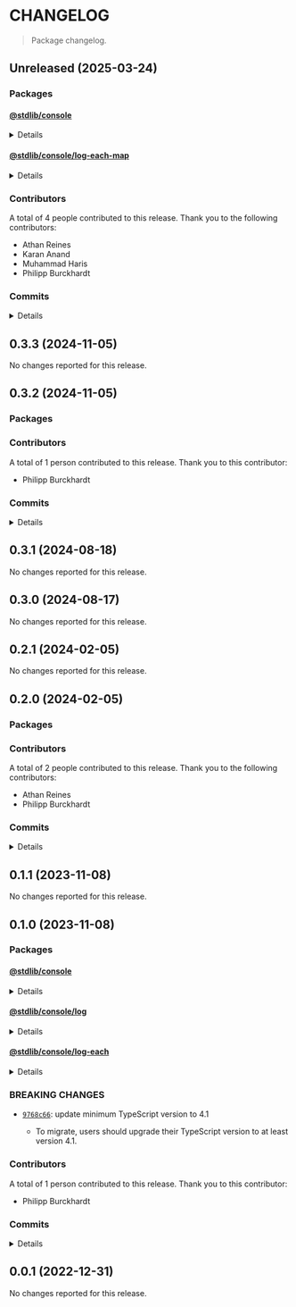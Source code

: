 # CHANGELOG

> Package changelog.

<section class="release" id="unreleased">

## Unreleased (2025-03-24)

<section class="packages">

### Packages

<section class="package" id="console-unreleased">

#### [@stdlib/console](https://github.com/stdlib-js/stdlib/tree/develop/lib/node_modules/%40stdlib/console)

<details>

<section class="features">

##### Features

-   [`109d9bd`](https://github.com/stdlib-js/stdlib/commit/109d9bd9116f45b9224f1ea2de412b325993a410) - update namespace TypeScript declarations [(#6137)](https://github.com/stdlib-js/stdlib/pull/6137)
-   [`66b8906`](https://github.com/stdlib-js/stdlib/commit/66b8906a2fbbc539627f4b5f0dc6f44a578ae18c) - add `logEachMap` to namespace

</section>

<!-- /.features -->

</details>

</section>

<!-- /.package -->

<section class="package" id="console-log-each-map-unreleased">

#### [@stdlib/console/log-each-map](https://github.com/stdlib-js/stdlib/tree/develop/lib/node_modules/%40stdlib/console/log-each-map)

<details>

<section class="features">

##### Features

-   [`6a55c22`](https://github.com/stdlib-js/stdlib/commit/6a55c2206fd69c89ddad9e5c2597209a0f0b9aa4) - add `console/log-each-map` [(#5357)](https://github.com/stdlib-js/stdlib/pull/5357)

</section>

<!-- /.features -->

</details>

</section>

<!-- /.package -->

</section>

<!-- /.packages -->

<section class="contributors">

### Contributors

A total of 4 people contributed to this release. Thank you to the following contributors:

-   Athan Reines
-   Karan Anand
-   Muhammad Haris
-   Philipp Burckhardt

</section>

<!-- /.contributors -->

<section class="commits">

### Commits

<details>

-   [`cc611d0`](https://github.com/stdlib-js/stdlib/commit/cc611d0cebdbe7cb96e9ac96d83b692ab34e9e3b) - **docs:** add examples for `string` and `float` formatting [(#6325)](https://github.com/stdlib-js/stdlib/pull/6325) _(by Karan Anand)_
-   [`8f25519`](https://github.com/stdlib-js/stdlib/commit/8f25519f78414d246868c028add1c4a28b41c2fa) - **docs:** add examples for `string` and `float` formatting [(#6277)](https://github.com/stdlib-js/stdlib/pull/6277) _(by Karan Anand, Athan Reines)_
-   [`109d9bd`](https://github.com/stdlib-js/stdlib/commit/109d9bd9116f45b9224f1ea2de412b325993a410) - **feat:** update namespace TypeScript declarations [(#6137)](https://github.com/stdlib-js/stdlib/pull/6137) _(by stdlib-bot)_
-   [`b6ae0c9`](https://github.com/stdlib-js/stdlib/commit/b6ae0c97e3badc205cd9e6a81ff7c9d1838851c5) - **docs:** update namespace table of contents [(#6139)](https://github.com/stdlib-js/stdlib/pull/6139) _(by stdlib-bot)_
-   [`f6cac9e`](https://github.com/stdlib-js/stdlib/commit/f6cac9ebf806ab79e2f3fec2b5825e8c71516fba) - **docs:** update namespace TypeScript declarations [(#6106)](https://github.com/stdlib-js/stdlib/pull/6106) _(by stdlib-bot)_
-   [`66b8906`](https://github.com/stdlib-js/stdlib/commit/66b8906a2fbbc539627f4b5f0dc6f44a578ae18c) - **feat:** add `logEachMap` to namespace _(by Athan Reines)_
-   [`6a55c22`](https://github.com/stdlib-js/stdlib/commit/6a55c2206fd69c89ddad9e5c2597209a0f0b9aa4) - **feat:** add `console/log-each-map` [(#5357)](https://github.com/stdlib-js/stdlib/pull/5357) _(by Muhammad Haris, Athan Reines)_
-   [`6c5c97a`](https://github.com/stdlib-js/stdlib/commit/6c5c97aeeb91faea480f67bb999b4e2c6f705cfa) - **docs:** fix example _(by Athan Reines)_
-   [`459b0f3`](https://github.com/stdlib-js/stdlib/commit/459b0f3d8ba0d486fe172b50a189d6aa0b1ac714) - **test:** add test and document that arguments are optional _(by Athan Reines)_
-   [`b6a2b0b`](https://github.com/stdlib-js/stdlib/commit/b6a2b0b27dc8cc1e9fc02d9679a3ce468cf49b9d) - **docs:** update namespace table of contents [(#3192)](https://github.com/stdlib-js/stdlib/pull/3192) _(by stdlib-bot, Philipp Burckhardt)_

</details>

</section>

<!-- /.commits -->

</section>

<!-- /.release -->

<section class="release" id="v0.3.3">

## 0.3.3 (2024-11-05)

No changes reported for this release.

</section>

<!-- /.release -->

<section class="release" id="v0.3.2">

## 0.3.2 (2024-11-05)

<section class="packages">

### Packages

</section>

<!-- /.packages -->

<section class="contributors">

### Contributors

A total of 1 person contributed to this release. Thank you to this contributor:

-   Philipp Burckhardt

</section>

<!-- /.contributors -->

<section class="commits">

### Commits

<details>

-   [`bea073a`](https://github.com/stdlib-js/stdlib/commit/bea073a08f993743ead6fdc8fc331f39bb942106) - **chore:** fix docs and add keywords _(by Philipp Burckhardt)_

</details>

</section>

<!-- /.commits -->

</section>

<!-- /.release -->

<section class="release" id="v0.3.1">

## 0.3.1 (2024-08-18)

No changes reported for this release.

</section>

<!-- /.release -->

<section class="release" id="v0.3.0">

## 0.3.0 (2024-08-17)

No changes reported for this release.

</section>

<!-- /.release -->

<section class="release" id="v0.2.1">

## 0.2.1 (2024-02-05)

No changes reported for this release.

</section>

<!-- /.release -->

<section class="release" id="v0.2.0">

## 0.2.0 (2024-02-05)

<section class="packages">

### Packages

</section>

<!-- /.packages -->

<section class="contributors">

### Contributors

A total of 2 people contributed to this release. Thank you to the following contributors:

-   Athan Reines
-   Philipp Burckhardt

</section>

<!-- /.contributors -->

<section class="commits">

### Commits

<details>

-   [`0b9ea2a`](https://github.com/stdlib-js/stdlib/commit/0b9ea2a4af4f83f6f589eb795903e9ce09992f48) - **refactor:** update accessor resolution to use dedicated package _(by Athan Reines)_
-   [`dea49e0`](https://github.com/stdlib-js/stdlib/commit/dea49e03ab5571233e3da26835a6a6d3256d5737) - **docs:** use single quotes in require calls instead of backticks _(by Philipp Burckhardt)_
-   [`9502ed2`](https://github.com/stdlib-js/stdlib/commit/9502ed27e2853e312c556a48bdd7775095e66709) - **build:** replace tslint directive with eslint equivalent _(by Philipp Burckhardt)_
-   [`0b5a7c8`](https://github.com/stdlib-js/stdlib/commit/0b5a7c83ba86667045e286107a3b7e7bf6d981e7) - **docs:** update links _(by Athan Reines)_

</details>

</section>

<!-- /.commits -->

</section>

<!-- /.release -->

<section class="release" id="v0.1.1">

## 0.1.1 (2023-11-08)

No changes reported for this release.

</section>

<!-- /.release -->

<section class="release" id="v0.1.0">

## 0.1.0 (2023-11-08)

<section class="packages">

### Packages

<section class="package" id="console-v0.1.0">

#### [@stdlib/console](https://github.com/stdlib-js/stdlib/tree/develop/lib/node_modules/%40stdlib/console)

<details>

<section class="features">

##### Features

-   [`9768c66`](https://github.com/stdlib-js/stdlib/commit/9768c662b6e255b70ba9fb0faa989ea1eea71f66) - update minimum TypeScript version

</section>

<!-- /.features -->

<section class="breaking-changes">

##### BREAKING CHANGES

-   [`9768c66`](https://github.com/stdlib-js/stdlib/commit/9768c662b6e255b70ba9fb0faa989ea1eea71f66): update minimum TypeScript version to 4.1

    -   To migrate, users should upgrade their TypeScript version to at least version 4.1.

</section>

<!-- /.breaking-changes -->

</details>

</section>

<!-- /.package -->

<section class="package" id="console-log-v0.1.0">

#### [@stdlib/console/log](https://github.com/stdlib-js/stdlib/tree/develop/lib/node_modules/%40stdlib/console/log)

<details>

<section class="features">

##### Features

-   [`9768c66`](https://github.com/stdlib-js/stdlib/commit/9768c662b6e255b70ba9fb0faa989ea1eea71f66) - update minimum TypeScript version

</section>

<!-- /.features -->

<section class="breaking-changes">

##### BREAKING CHANGES

-   [`9768c66`](https://github.com/stdlib-js/stdlib/commit/9768c662b6e255b70ba9fb0faa989ea1eea71f66): update minimum TypeScript version to 4.1

    -   To migrate, users should upgrade their TypeScript version to at least version 4.1.

</section>

<!-- /.breaking-changes -->

</details>

</section>

<!-- /.package -->

<section class="package" id="console-log-each-v0.1.0">

#### [@stdlib/console/log-each](https://github.com/stdlib-js/stdlib/tree/develop/lib/node_modules/%40stdlib/console/log-each)

<details>

<section class="features">

##### Features

-   [`9768c66`](https://github.com/stdlib-js/stdlib/commit/9768c662b6e255b70ba9fb0faa989ea1eea71f66) - update minimum TypeScript version

</section>

<!-- /.features -->

<section class="breaking-changes">

##### BREAKING CHANGES

-   [`9768c66`](https://github.com/stdlib-js/stdlib/commit/9768c662b6e255b70ba9fb0faa989ea1eea71f66): update minimum TypeScript version to 4.1

    -   To migrate, users should upgrade their TypeScript version to at least version 4.1.

</section>

<!-- /.breaking-changes -->

</details>

</section>

<!-- /.package -->

</section>

<!-- /.packages -->

<section class="breaking-changes">

### BREAKING CHANGES

-   [`9768c66`](https://github.com/stdlib-js/stdlib/commit/9768c662b6e255b70ba9fb0faa989ea1eea71f66): update minimum TypeScript version to 4.1

    -   To migrate, users should upgrade their TypeScript version to at least version 4.1.

</section>

<!-- /.breaking-changes -->

<section class="contributors">

### Contributors

A total of 1 person contributed to this release. Thank you to this contributor:

-   Philipp Burckhardt

</section>

<!-- /.contributors -->

<section class="commits">

### Commits

<details>

-   [`d73bbf4`](https://github.com/stdlib-js/stdlib/commit/d73bbf43d222f935085f8ecf7526e5f57835f74e) - **build:** replace lint directives _(by Philipp Burckhardt)_
-   [`1b163e9`](https://github.com/stdlib-js/stdlib/commit/1b163e9c6c6d81533a9418206e349df3bfca3858) - **style:** resolve lint errors _(by Philipp Burckhardt)_
-   [`9768c66`](https://github.com/stdlib-js/stdlib/commit/9768c662b6e255b70ba9fb0faa989ea1eea71f66) - **feat:** update minimum TypeScript version _(by Philipp Burckhardt)_
-   [`2e197bc`](https://github.com/stdlib-js/stdlib/commit/2e197bc4bab1c252c283ff512d82610648368598) - **test:** use strictEqual checks _(by Philipp Burckhardt)_

</details>

</section>

<!-- /.commits -->

</section>

<!-- /.release -->

<section class="release" id="v0.0.1">

## 0.0.1 (2022-12-31)

No changes reported for this release.

</section>

<!-- /.release -->


